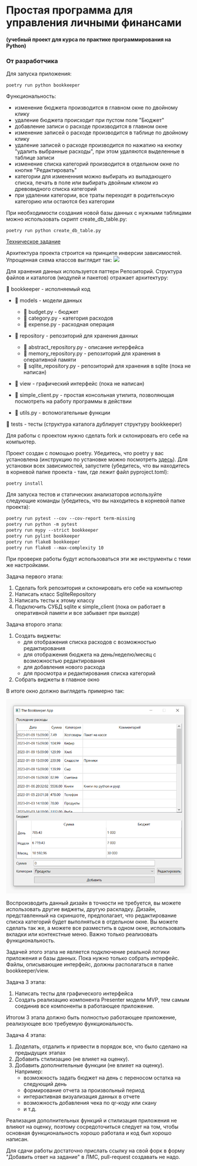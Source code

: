 # Простая программа для управления личными финансами
#### (учебный проект для курса по практике программирования на Python)

### От разработчика
Для запуска приложения:
```commandline
poetry run python bookkeeper
```
Функциональность:
- изменение бюджета производится в главном окне по двойному клику
- удаление бюджета происходит при пустом поле "Бюджет"
- добавление записи о расходе производится в главном окне
- изменение записей о расходе производится в таблице по двойному клику
- удаление записей о расходе производится по нажатию на кнопку 
"удалить выбранные расходы", при этом удаляются выделенные в таблице записи
- изменение списка категорий производится в отдельном окне по кнопке "Редактировать"
- категории для измененния можно выбирать из выпадающего списка, печать в поле 
или выбирать двойным кликом из древовидного списка категорий
- при удалении категории, все траты переходят в родительскую категорию или остаются без категории

При необходимости создания новой базы данных с нужными таблицами
можно использовать скрипт create_db_table.py:
```commandline
poetry run python create_db_table.py
```


[Техническое задание](specification.md)

Архитектура проекта строится на принципе инверсии зависимостей. Упрощенная схема
классов выглядит так:
![](structure.png)

Для хранения данных используется паттерн Репозиторий. Структура файлов
и каталогов (модулей и пакетов) отражает архитектуру:

📁 bookkeeper - исполняемый код 

- 📁 models - модели данных

    - 📄 budget.py - бюджет
    - 📄 category.py - категория расходов
    - 📄 expense.py - расходная операция
- 📁 repository - репозиторий для хранения данных

    - 📄 abstract_repository.py - описание интерфейса
    - 📄 memory_repository.py - репозиторий для хранения в оперативной памяти
    - 📄 sqlite_repository.py - репозиторий для хранения в sqlite (пока не написан)
- 📁 view - графический интерфейс (пока не написан)
- 📄 simple_client.py - простая консольная утилита, позволяющая посмотреть на работу программы в действии
- 📄 utils.py - вспомогательные функции

📁 tests - тесты (структура каталога дублирует структуру bookkeeper)

Для работы с проектом нужно сделать fork и склонировать его себе на компьютер.

Проект создан с помощью poetry. Убедитесь, что poetry у вас установлена
(инструкцию по установке можно посмотреть [здесь](https://python-poetry.org/docs/)).
Для установки всех зависимостей, запустите (убедитесь, что вы находитесь
в корневой папке проекта - там, где лежит файл pyproject.toml):

```commandline
poetry install
```

Для запуска тестов и статических анализаторов используйте следующие команды (убедитесь, 
что вы находитесь в корневой папке проекта):
```commandline
poetry run pytest --cov --cov-report term-missing
poetry run python -m pytest
poetry run mypy --strict bookkeeper
poetry run pylint bookkeeper
poetry run flake8 bookkeeper
poetry run flake8 --max-complexity 10
```

При проверке работы будут использоваться эти же инструменты с теми же настройками.

Задача первого этапа:
1. Сделать fork репозитория и склонировать его себе на компьютер
2. Написать класс SqliteRepository
3. Написать тесты к этому классу
4. Подключить СУБД sqlite к simple_client (пока он работает в оперативной памяти и все забывает при выходе)

Задача второго этапа:
1. Создать виджеты:
   - для отображения списка расходов с возможностью редактирования
   - для отображения бюджета на день/неделю/месяц с возможностью редактирования
   - для добавления нового расхода
   - для просмотра и редактирования списка категорий
2. Собрать виджеты в главное окно

В итоге окно должно выглядеть примерно так:

![](screenshot.png)

Воспроизводить данный дизайн в точности не требуется, вы можете использовать другие
виджеты, другую раскладку. Дизайн, представленный на скриншоте, предполагает, что 
редактирование списка категорий будет выполняться в отдельном окне. Вы можете
сделать так же, а можете все разместить в одном окне, использовать вкладки
или контекстные меню. Важно только реализовать функциональность.

Задачей этого этапа не является подключение реальной логики приложения и базы
данных. Пока нужно только собрать интерфейс. Файлы, описывающие интерфейс,
должны располагаться в папке bookkeeper/view.

Задача 3 этапа:
1. Написать тесты для графического интерфейса
2. Создать реализацию компонента Presenter модели MVP, тем самым соединив все компоненты
в работающее приложение.

Итогом 3 этапа должно быть полностью работающее приложение, реализующее всю требуемую
функциональность.

Задача 4 этапа:
1. Доделать, отдалить и привести в порядок все, что было сделано на предыдущих этапах
2. Добавить стилизацию (не влияет на оценку).
3. Добавить дополнительные функции (не влияет на оценку). Например:
    - возможность задать бюджет на день с переносом остатка на следующий день
    - формирование отчета за произвольный период
    - интерактивная визуализация данных в отчете
    - возможность добавления чека по qr-коду или скану
    - и т.д.

Реализация дополнительных функций и стилизация приложения не влияют на оценку, поэтому
сосредоточиться следует на том, чтобы основная функциональность хорошо работала
и код был хорошо написан.

Для сдачи работы достаточно прислать ссылку на свой форк в форму "Добавить ответ на задание" в ЛМС, 
pull-request создавать не надо.
